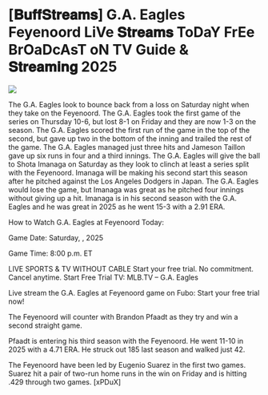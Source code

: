 # [𝐁𝐮𝐟𝐟𝐒𝐭𝐫𝐞𝐚𝐦𝐬] G.A. Eagles Feyenoord LiVe 𝐒𝐭𝐫𝐞𝐚𝐦𝐬 ToDaY FrEe BrOaDcAsT oN TV Guide & 𝐒𝐭𝐫𝐞𝐚𝐦𝐢𝐧𝐠  2025  
  
  
[![](https://i.imgur.com/qSNzIqt.png)](https://movie.rssnews.media/QexxhJbu.php)  
  
The G.A. Eagles look to bounce back from a loss on Saturday night when they take on the Feyenoord. The G.A. Eagles took the first game of the series on Thursday 10-6, but lost 8-1 on Friday and they are now 1-3 on the season. The G.A. Eagles scored the first run of the game in the top of the second, but gave up two in the bottom of the inning and trailed the rest of the game. The G.A. Eagles managed just three hits and Jameson Taillon gave up six runs in four and a third innings. The G.A. Eagles will give the ball to Shota Imanaga on Saturday as they look to clinch at least a series split with the Feyenoord. Imanaga will be making his second start this season after he pitched against the Los Angeles Dodgers in Japan. The G.A. Eagles would lose the game, but Imanaga was great as he pitched four innings without giving up a hit. Imanaga is in his second season with the G.A. Eagles and he was great in 2025 as he went 15-3 with a 2.91 ERA.

How to Watch G.A. Eagles at Feyenoord Today:

Game Date: Saturday, , 2025

Game Time: 8:00 p.m. ET

LIVE SPORTS & TV WITHOUT CABLE
Start your free trial. No commitment. Cancel anytime.
Start Free Trial
TV: MLB.TV – G.A. Eagles

Live stream the G.A. Eagles at Feyenoord game on Fubo: Start your free trial now!

The Feyenoord will counter with Brandon Pfaadt as they try and win a second straight game.

Pfaadt is entering his third season with the Feyenoord. He went 11-10 in 2025 with a 4.71 ERA. He struck out 185 last season and walked just 42.

The Feyenoord have been led by Eugenio Suarez in the first two games. Suarez hit a pair of two-run home runs in the win on Friday and is hitting .429 through two games. [xPDuX]